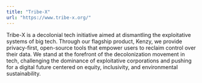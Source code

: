```yaml
---
title: "Tribe-X"
url: "https://www.tribe-x.org/"
---
```


Tribe-X is a decolonial tech initiative aimed at dismantling the exploitative systems of big tech. Through our flagship product, Kenzy, we provide privacy-first, open-source tools that empower users to reclaim control over their data. We stand at the forefront of the decolonization movement in tech, challenging the dominance of exploitative corporations and pushing for a digital future centered on equity, inclusivity, and environmental sustainability.

